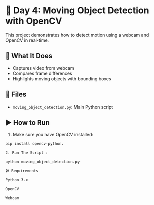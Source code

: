 # 🎥 Day 4: Moving Object Detection with OpenCV

This project demonstrates how to detect motion using a webcam and OpenCV in real-time.

## 🧠 What It Does

- Captures video from webcam
- Compares frame differences
- Highlights moving objects with bounding boxes

## 📂 Files

- `moving_object_detection.py`: Main Python script

## ▶️ How to Run

1. Make sure you have OpenCV installed:

```bash
pip install opencv-python.

2. Run The Script :

python moving_object_detection.py

🛠 Requirements

Python 3.x

OpenCV

Webcam